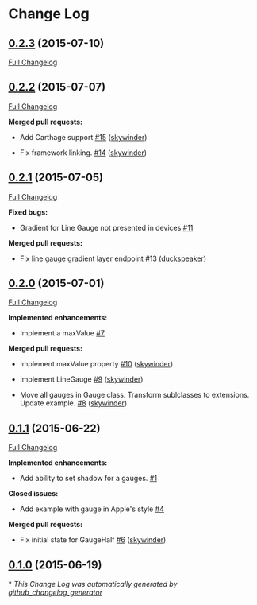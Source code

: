 # Change Log

## [0.2.3](https://github.com/skywinder/GaugeKit/tree/0.2.3) (2015-07-10)

[Full Changelog](https://github.com/skywinder/GaugeKit/compare/0.2.2...0.2.3)

## [0.2.2](https://github.com/skywinder/GaugeKit/tree/0.2.2) (2015-07-07)

[Full Changelog](https://github.com/skywinder/GaugeKit/compare/0.2.1...0.2.2)

**Merged pull requests:**

- Add Carthage support [\#15](https://github.com/skywinder/GaugeKit/pull/15) ([skywinder](https://github.com/skywinder))

- Fix framework linking. [\#14](https://github.com/skywinder/GaugeKit/pull/14) ([skywinder](https://github.com/skywinder))

## [0.2.1](https://github.com/skywinder/GaugeKit/tree/0.2.1) (2015-07-05)

[Full Changelog](https://github.com/skywinder/GaugeKit/compare/0.2.0...0.2.1)

**Fixed bugs:**

- Gradient for Line Gauge not presented in devices [\#11](https://github.com/skywinder/GaugeKit/issues/11)

**Merged pull requests:**

- Fix line gauge gradient layer endpoint [\#13](https://github.com/skywinder/GaugeKit/pull/13) ([duckspeaker](https://github.com/duckspeaker))

## [0.2.0](https://github.com/skywinder/GaugeKit/tree/0.2.0) (2015-07-01)

[Full Changelog](https://github.com/skywinder/GaugeKit/compare/0.1.1...0.2.0)

**Implemented enhancements:**

- Implement a maxValue [\#7](https://github.com/skywinder/GaugeKit/issues/7)

**Merged pull requests:**

- Implement maxValue property [\#10](https://github.com/skywinder/GaugeKit/pull/10) ([skywinder](https://github.com/skywinder))

- Implement LineGauge [\#9](https://github.com/skywinder/GaugeKit/pull/9) ([skywinder](https://github.com/skywinder))

- Move all gauges in Gauge class. Transform sublclasses to extensions. Update example. [\#8](https://github.com/skywinder/GaugeKit/pull/8) ([skywinder](https://github.com/skywinder))

## [0.1.1](https://github.com/skywinder/GaugeKit/tree/0.1.1) (2015-06-22)

[Full Changelog](https://github.com/skywinder/GaugeKit/compare/0.1.0...0.1.1)

**Implemented enhancements:**

- Add ability to set shadow for a gauges. [\#1](https://github.com/skywinder/GaugeKit/issues/1)

**Closed issues:**

- Add example with gauge in Apple's style [\#4](https://github.com/skywinder/GaugeKit/issues/4)

**Merged pull requests:**

- Fix initial state for GaugeHalf [\#6](https://github.com/skywinder/GaugeKit/pull/6) ([skywinder](https://github.com/skywinder))

## [0.1.0](https://github.com/skywinder/GaugeKit/tree/0.1.0) (2015-06-19)



\* *This Change Log was automatically generated by [github_changelog_generator](https://github.com/skywinder/Github-Changelog-Generator)*
